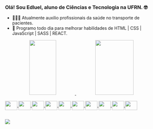 <!--
Como um teste, este foi feito com commits tanto diretamente do github quanto do gitbash
Nota: Este repositório '/edluel' foi utilizado para personalizar meu perfil.

Guia de markdown para usar o .md:
    https://docs.pipz.com/central-de-ajuda/learning-center/guia-basico-de-markdown#open
Lista de Emojis:
    https://emojipedia.org/search/?q=bag
 Tabela de informações:
    https://github.com/anuraghazra/github-readme-stats
Site de icons:
    https://devicon.dev/
Icones de badges:
    https://dev.to/envoy_/150-badges-for-github-pnk
-->
### Olá! Sou Edluel, aluno de Ciências e Tecnologia na UFRN. 🤓

- 👨🏾‍⚕️ Atualmente auxilio profissionais da saúde no transporte de pacientes.
- 🌱 Programo todo dia para melhorar habilidades de HTML | CSS | JavaScript | SASS | REACT.


<div align="center">
  <a href="https://github.com/edluel">
  <img height="180em" img width="42%" src="https://github-readme-stats.vercel.app/api?username=Edluel&show_icons=true&theme=tokyonight&include_all_commits=true&count_private=true"/>
  <img height="180em" img width="50%" src="https://github-readme-stats.vercel.app/api/top-langs/?username=Edluel&layout=compact&langs_count=7&theme=tokyonight"/>
</div>


<div style="display: inline_block"><br>                        
  <img align="center" height="30" width="40" img src="https://cdn.jsdelivr.net/gh/devicons/devicon/icons/javascript/javascript-original.svg">
  <img align="center" height="30" width="40" img src="https://cdn.jsdelivr.net/gh/devicons/devicon/icons/nodejs/nodejs-plain.svg">
  <img align="center" height="30" width="40" img src="https://cdn.jsdelivr.net/gh/devicons/devicon/icons/react/react-original.svg">
  <img align="center" height="30" width="40" img src="https://cdn.jsdelivr.net/gh/devicons/devicon/icons/sass/sass-original.svg">
  <img align="center" height="30" width="40" img src="https://cdn.jsdelivr.net/gh/devicons/devicon/icons/mysql/mysql-plain.svg">
  <img align="center" height="30" width="40" img src="https://cdn.jsdelivr.net/gh/devicons/devicon/icons/mongodb/mongodb-original.svg">
  <img align="center" height="30" width="40" img src="https://cdn.jsdelivr.net/gh/devicons/devicon/icons/git/git-original.svg" />        
  <img align="center" height="30" width="40" img src="https://cdn.jsdelivr.net/gh/devicons/devicon/icons/html5/html5-original.svg" /> 
  <img align="center" height="30" width="40" img src="https://cdn.jsdelivr.net/gh/devicons/devicon/icons/css3/css3-original.svg" />
  <img align="center" height="30" width="40" img src="https://cdn.jsdelivr.net/gh/devicons/devicon/icons/python/python-original.svg">
  
          
    
</div>


##

                                                                                                                                 
<div>
    <a href="https://www.linkedin.com/in/edluel" target="_blank"><img src="https://img.shields.io/badge/LinkedIn-0077B5?style=for-the-badge&logo=linkedin&logoColor=white" target="_blank"></a>
</div>
                                                                                                                                 

